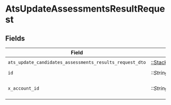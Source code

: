# AtsUpdateAssessmentsResultRequest


## Fields

| Field                                                                                                                                         | Type                                                                                                                                          | Required                                                                                                                                      | Description                                                                                                                                   |
| --------------------------------------------------------------------------------------------------------------------------------------------- | --------------------------------------------------------------------------------------------------------------------------------------------- | --------------------------------------------------------------------------------------------------------------------------------------------- | --------------------------------------------------------------------------------------------------------------------------------------------- |
| `ats_update_candidates_assessments_results_request_dto`                                                                                       | [::StackOne::Shared::AtsUpdateCandidatesAssessmentsResultsRequestDto](../../models/shared/atsupdatecandidatesassessmentsresultsrequestdto.md) | :heavy_check_mark:                                                                                                                            | N/A                                                                                                                                           |
| `id`                                                                                                                                          | *::String*                                                                                                                                    | :heavy_check_mark:                                                                                                                            | N/A                                                                                                                                           |
| `x_account_id`                                                                                                                                | *::String*                                                                                                                                    | :heavy_check_mark:                                                                                                                            | The account identifier                                                                                                                        |